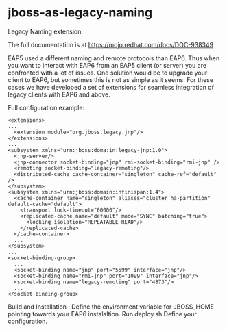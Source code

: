 jboss-as-legacy-naming
======================

Legacy Naming extension

The full documentation is at https://mojo.redhat.com/docs/DOC-938349

EAP5 used a different naming and remote protocols than EAP6. 
Thus when you want to interact with EAP6 from an EAP5 client (or server) you are confronted with a lot of issues.
One solution would be to upgrade your client to EAP6, but sometimes this is not as simple as it seems.
For these cases we have developed a set of extensions for seamless integration of legacy clients with EAP6 and above.


Full configuration example:

    <extensions>  
    ...  
      <extension module="org.jboss.legacy.jnp"/>  
    </extensions>  
    ...  
    <subsystem xmlns="urn:jboss:doma:in:legacy-jnp:1.0">  
      <jnp-server/>  
      <jnp-connector socket-binding="jnp" rmi-socket-binding="rmi-jnp" />  
      <remoting socket-binding="legacy-remoting"/>  
      <distributed-cache cache-container="singleton" cache-ref="default" />  
    </subsystem>  
    <subsystem xmlns="urn:jboss:domain:infinispan:1.4">  
      <cache-container name="singleton" aliases="cluster ha-partition" default-cache="default">  
        <transport lock-timeout="60000"/>  
        <replicated-cache name="default" mode="SYNC" batching="true">  
          <locking isolation="REPEATABLE_READ"/>  
        </replicated-cache>  
      </cache-container>  
      ...  
    </subsystem>  
    ...  
    <socket-binding-group>  
      ...  
      <socket-binding name="jnp" port="5599" interface="jnp"/>  
      <socket-binding name="rmi-jnp" port="1099" interface="jnp"/>  
      <socket-binding name="legacy-remoting" port="4873"/>  
      ...  
    </socket-binding-group>  
    
Build and Installation : 
Define the environment variable for JBOSS_HOME pointing towards your EAP6 instalaltion.
Run deploy.sh
Define your configuration.

